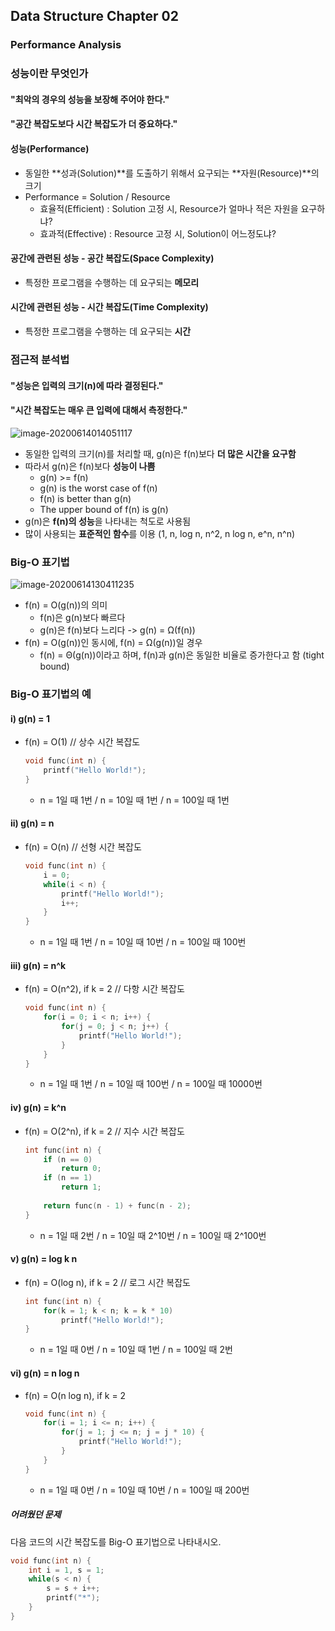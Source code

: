## Data Structure Chapter 02

### Performance Analysis

### 성능이란 무엇인가

#### "최악의 경우의 성능을 보장해 주어야 한다."

#### "공간 복잡도보다 시간 복잡도가 더 중요하다."



#### 성능(Performance)

- 동일한 **성과(Solution)**를 도출하기 위해서 요구되는 **자원(Resource)**의 크기
- Performance = Solution / Resource
  - 효율적(Efficient) : Solution 고정 시, Resource가 얼마나 적은 자원을 요구하냐?
  - 효과적(Effective) : Resource 고정 시, Solution이 어느정도냐?



#### 공간에 관련된 성능 - 공간 복잡도(Space Complexity)

- 특정한 프로그램을 수행하는 데 요구되는 **메모리**

#### 시간에 관련된 성능 - 시간 복잡도(Time Complexity)

- 특정한 프로그램을 수행하는 데 요구되는 **시간**



### 점근적 분석법

#### "성능은 입력의 크기(n)에 따라 결정된다."

#### "시간 복잡도는 매우 큰 입력에 대해서 측정한다."

![image-20200614014051117](C:\Users\user\AppData\Roaming\Typora\typora-user-images\image-20200614014051117.png)

- 동일한 입력의 크기(n)를 처리할 때, g(n)은 f(n)보다 **더 많은 시간을 요구함**
- 따라서 g(n)은 f(n)보다 **성능이 나쁨**
  - g(n) >= f(n)
  - g(n) is the worst case of f(n)
  - f(n) is better than g(n)
  - The upper bound of f(n) is g(n)
- g(n)은 **f(n)의 성능**을 나타내는 척도로 사용됨
- 많이 사용되는 **표준적인 함수**를 이용 (1, n, log n, n^2, n log n, e^n, n^n)



### Big-O 표기법

![image-20200614130411235](C:\Users\user\AppData\Roaming\Typora\typora-user-images\image-20200614130411235.png)

- f(n) = O(g(n))의 의미
  - f(n)은 g(n)보다 빠르다
  - g(n)은 f(n)보다 느리다 -> g(n) = Ω(f(n))
- f(n) = O(g(n))인 동시에, f(n) = Ω(g(n))일 경우
  - f(n) = Θ(g(n))이라고 하며, f(n)과 g(n)은 동일한 비율로 증가한다고 함 (tight bound)



### Big-O 표기법의 예

#### i) g(n) = 1

- f(n) = O(1) // 상수 시간 복잡도

  ```c
  void func(int n) {
      printf("Hello World!");
  }
  ```

  - n = 1일 때 1번 / n = 10일 때 1번 / n = 100일 때 1번

#### ii) g(n) = n

- f(n) = O(n) // 선형 시간 복잡도

  ```c
  void func(int n) {
      i = 0;
      while(i < n) {
          printf("Hello World!");
          i++;
      }
  }
  ```

  - n = 1일 때 1번 / n = 10일 때 10번 / n = 100일 때 100번

#### iii) g(n) = n^k

- f(n) = O(n^2), if k = 2 // 다항 시간 복잡도

  ```c
  void func(int n) {
      for(i = 0; i < n; i++) {
          for(j = 0; j < n; j++) {
              printf("Hello World!");
          }
      }
  }
  ```

  - n = 1일 때 1번 / n = 10일 때 100번 / n = 100일 때 10000번

#### iv) g(n) = k^n

- f(n) = O(2^n), if k = 2 // 지수 시간 복잡도

  ```c
  int func(int n) {
      if (n == 0)
          return 0;
      if (n == 1)
          return 1;
      
      return func(n - 1) + func(n - 2);
  }
  ```

  - n = 1일 때 2번 / n = 10일 때 2^10번 / n = 100일 때 2^100번

#### v) g(n) = log k n

- f(n) = O(log n), if k = 2 // 로그 시간 복잡도

  ```c
  int func(int n) {
      for(k = 1; k < n; k = k * 10)
          printf("Hello World!");
  }
  ```

  - n = 1일 때 0번 / n = 10일 때 1번 / n = 100일 때 2번

#### vi) g(n) = n log n

- f(n) = O(n log n), if k = 2

  ```c
  void func(int n) {
      for(i = 1; i <= n; i++) {
          for(j = 1; j <= n; j = j * 10) {
              printf("Hello World!");
          }
      }
  }
  ```

  - n = 1일 때 0번 / n = 10일 때 10번 / n = 100일 때 200번



##### 어려웠던 문제

다음 코드의 시간 복잡도를 Big-O 표기법으로 나타내시오.

```c
void func(int n) {
    int i = 1, s = 1;
    while(s < n) {
        s = s + i++;
        printf("*");
    }
}
```